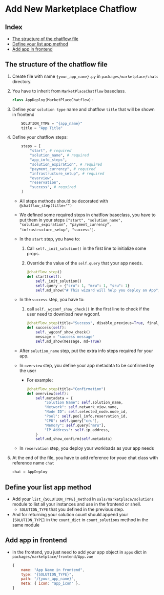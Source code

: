 # Add New Marketplace Chatflow

## Index

- [The structure of the chatflow file](#The-structure-of-the-chatflow-file)
- [Define your list app method](#Define-your-list-app-method)
- [Add app in frontend](#Add-app-in-frontend)

## The structure of the chatflow file
1. Create file with name `{your_app_name}.py` in `packages/marketplace/chats` directory.
2. You have to inherit from `MarketPlaceChatflow` baseclass.

    ```python
    class AppDeploy(MarketPlaceChatflow):
    ```
3. Define your `solution type` name and chatflow `title` that will be shown in frontend

    ```python
        SOLUTION_TYPE = "{app_name}"
        title = "App Title"
    ```
3. Define your chatflow steps:
    ```python
        steps = [
            "start", # required
            "solution_name", # required
            "app_info_steps",
            "solution_expiration", # required
            "payment_currency", # required
            "infrastructure_setup", # required
            "overview",
            "reservation",
            "success", # required
        ]
    ```
    - All steps methods should be decorated with `@chatflow_step(title="")`
    - We defined some required steps in chatflow baseclass, you have to put them in your steps `["start", "solution_name", "solution_expiration", "payment_currency", "infrastructure_setup", "success"]`.

    - In the `start` step, you have to:
        1. Call `self._init_solution()` in the first line to initialize some props.

        2. Override the value of the `self.query` that your app needs.
            ```python
            @chatflow_step()
            def start(self):
                self._init_solution()
                self.query = {"cru": 1, "mru": 1, "sru": 1}
                self.md_show("# This wizard will help you deploy an App", md=True)
            ```
    - In the `success` step, you have to:
        1. call `self._wgconf_show_check()` in the first line to check if the user need to download new wgconf.
            ```python
            @chatflow_step(title="Success", disable_previous=True, final_step=True)
            def success(self):
                self._wgconf_show_check()
                message = "success message"
                self.md_show(message, md=True)
            ```
    - After `solution_name` step, put the extra info steps required for your app.
    - In `overview` step, you define your app metadata to be confirmed by the user
        - For example:
            ```python
            @chatflow_step(title="Confirmation")
            def overview(self):
                self.metadata = {
                    "Solution Name": self.solution_name,
                    "Network": self.network_view.name,
                    "Node ID": self.selected_node.node_id,
                    "Pool": self.pool_info.reservation_id,
                    "CPU": self.query["cru"],
                    "Memory": self.query["mru"],
                    "IP Address": self.ip_address,
                }
                self.md_show_confirm(self.metadata)
            ```
    - In `reservation` step, you deploy your workloads as your app needs

4. At the end of the file, you have to add reference for youe chat class with reference name `chat`

    ```python
    chat = AppDeploy
    ```

## Define your list app method
- Add your `list_{SOLUTION_TYPE}_method` in `sals/marketplace/solutions` module to list all your instances and use in the frontend or shell.
    - `SOLUTION_TYPE` that you defined in the previous step.
- And for returning your solution count should append your `{SOLUTION_TYPE}` in the `count_dict` in `count_solutions` method in the same module

## Add app in frontend
- In the frontend, you just need to add your app object in `apps` dict in `packages/marketplace/frontend/App.vue`
    ```js
    {
        name: "App Name in frontend",
        type: "{SOLUTION_TYPE}",
        path: "/{your_app_name}",
        meta: { icon: "app_icon" },
    }
    ```
